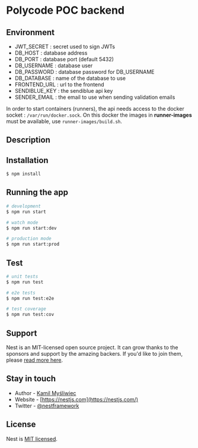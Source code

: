 # Polycode POC backend

## Environment

- JWT_SECRET : secret used to sign JWTs
- DB_HOST : database address
- DB_PORT : database port (default 5432)
- DB_USERNAME : database user
- DB_PASSWORD : database password for DB_USERNAME
- DB_DATABASE : name of the database to use
- FRONTEND_URL : url to the frontend
- SENDIBLUE_KEY : the sendiblue api key
- SENDER_EMAIL : the email to use when sending validation emails

In order to start containers (runners), the api needs access to the docker socket : `/var/run/docker.sock`.
On this docker the images in **runner-images** must be available, use `runner-images/build.sh`.

## Description


## Installation

```bash
$ npm install
```

## Running the app

```bash
# development
$ npm run start

# watch mode
$ npm run start:dev

# production mode
$ npm run start:prod
```

## Test

```bash
# unit tests
$ npm run test

# e2e tests
$ npm run test:e2e

# test coverage
$ npm run test:cov
```

## Support

Nest is an MIT-licensed open source project. It can grow thanks to the sponsors and support by the amazing backers. If you'd like to join them, please [read more here](https://docs.nestjs.com/support).

## Stay in touch

- Author - [Kamil Myśliwiec](https://kamilmysliwiec.com)
- Website - [https://nestjs.com](https://nestjs.com/)
- Twitter - [@nestframework](https://twitter.com/nestframework)

## License

Nest is [MIT licensed](LICENSE).
